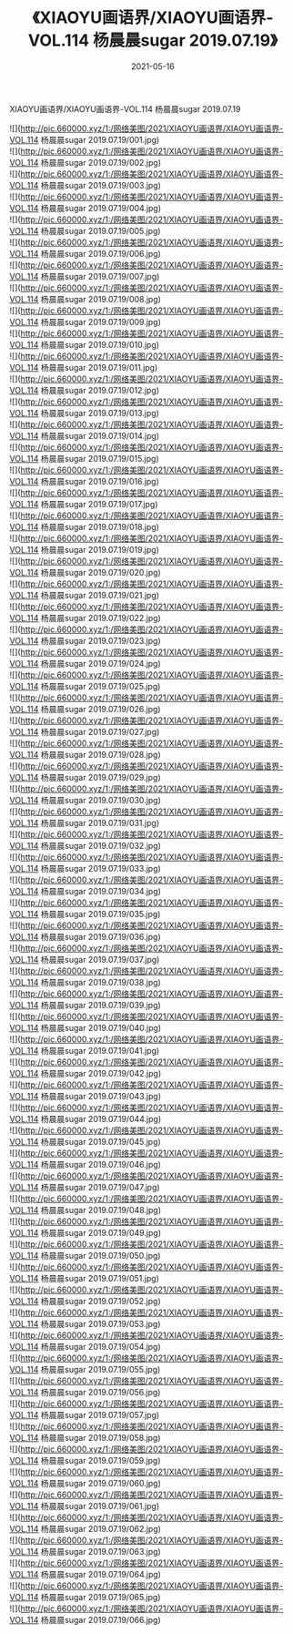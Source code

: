 ﻿---
layout: post
title:  《XIAOYU画语界/XIAOYU画语界-VOL.114 杨晨晨sugar 2019.07.19》
date:   2021-05-16
img: http://pic.660000.xyz/1:/网络美图/2021/XIAOYU画语界/XIAOYU画语界-VOL.114 杨晨晨sugar 2019.07.19/000.jpg
categories: [美女, 清纯, 唯美]
---

XIAOYU画语界/XIAOYU画语界-VOL.114 杨晨晨sugar 2019.07.19

 ![](http://pic.660000.xyz/1:/网络美图/2021/XIAOYU画语界/XIAOYU画语界-VOL.114 杨晨晨sugar 2019.07.19/001.jpg) <br>![](http://pic.660000.xyz/1:/网络美图/2021/XIAOYU画语界/XIAOYU画语界-VOL.114 杨晨晨sugar 2019.07.19/002.jpg) <br>![](http://pic.660000.xyz/1:/网络美图/2021/XIAOYU画语界/XIAOYU画语界-VOL.114 杨晨晨sugar 2019.07.19/003.jpg) <br>![](http://pic.660000.xyz/1:/网络美图/2021/XIAOYU画语界/XIAOYU画语界-VOL.114 杨晨晨sugar 2019.07.19/004.jpg) <br>![](http://pic.660000.xyz/1:/网络美图/2021/XIAOYU画语界/XIAOYU画语界-VOL.114 杨晨晨sugar 2019.07.19/005.jpg) <br>![](http://pic.660000.xyz/1:/网络美图/2021/XIAOYU画语界/XIAOYU画语界-VOL.114 杨晨晨sugar 2019.07.19/006.jpg) <br>![](http://pic.660000.xyz/1:/网络美图/2021/XIAOYU画语界/XIAOYU画语界-VOL.114 杨晨晨sugar 2019.07.19/007.jpg) <br>![](http://pic.660000.xyz/1:/网络美图/2021/XIAOYU画语界/XIAOYU画语界-VOL.114 杨晨晨sugar 2019.07.19/008.jpg) <br>![](http://pic.660000.xyz/1:/网络美图/2021/XIAOYU画语界/XIAOYU画语界-VOL.114 杨晨晨sugar 2019.07.19/009.jpg) <br>![](http://pic.660000.xyz/1:/网络美图/2021/XIAOYU画语界/XIAOYU画语界-VOL.114 杨晨晨sugar 2019.07.19/010.jpg) <br>![](http://pic.660000.xyz/1:/网络美图/2021/XIAOYU画语界/XIAOYU画语界-VOL.114 杨晨晨sugar 2019.07.19/011.jpg) <br>![](http://pic.660000.xyz/1:/网络美图/2021/XIAOYU画语界/XIAOYU画语界-VOL.114 杨晨晨sugar 2019.07.19/012.jpg) <br>![](http://pic.660000.xyz/1:/网络美图/2021/XIAOYU画语界/XIAOYU画语界-VOL.114 杨晨晨sugar 2019.07.19/013.jpg) <br>![](http://pic.660000.xyz/1:/网络美图/2021/XIAOYU画语界/XIAOYU画语界-VOL.114 杨晨晨sugar 2019.07.19/014.jpg) <br>![](http://pic.660000.xyz/1:/网络美图/2021/XIAOYU画语界/XIAOYU画语界-VOL.114 杨晨晨sugar 2019.07.19/015.jpg) <br>![](http://pic.660000.xyz/1:/网络美图/2021/XIAOYU画语界/XIAOYU画语界-VOL.114 杨晨晨sugar 2019.07.19/016.jpg) <br>![](http://pic.660000.xyz/1:/网络美图/2021/XIAOYU画语界/XIAOYU画语界-VOL.114 杨晨晨sugar 2019.07.19/017.jpg) <br>![](http://pic.660000.xyz/1:/网络美图/2021/XIAOYU画语界/XIAOYU画语界-VOL.114 杨晨晨sugar 2019.07.19/018.jpg) <br>![](http://pic.660000.xyz/1:/网络美图/2021/XIAOYU画语界/XIAOYU画语界-VOL.114 杨晨晨sugar 2019.07.19/019.jpg) <br>![](http://pic.660000.xyz/1:/网络美图/2021/XIAOYU画语界/XIAOYU画语界-VOL.114 杨晨晨sugar 2019.07.19/020.jpg) <br>![](http://pic.660000.xyz/1:/网络美图/2021/XIAOYU画语界/XIAOYU画语界-VOL.114 杨晨晨sugar 2019.07.19/021.jpg) <br>![](http://pic.660000.xyz/1:/网络美图/2021/XIAOYU画语界/XIAOYU画语界-VOL.114 杨晨晨sugar 2019.07.19/022.jpg) <br>![](http://pic.660000.xyz/1:/网络美图/2021/XIAOYU画语界/XIAOYU画语界-VOL.114 杨晨晨sugar 2019.07.19/023.jpg) <br>![](http://pic.660000.xyz/1:/网络美图/2021/XIAOYU画语界/XIAOYU画语界-VOL.114 杨晨晨sugar 2019.07.19/024.jpg) <br>![](http://pic.660000.xyz/1:/网络美图/2021/XIAOYU画语界/XIAOYU画语界-VOL.114 杨晨晨sugar 2019.07.19/025.jpg) <br>![](http://pic.660000.xyz/1:/网络美图/2021/XIAOYU画语界/XIAOYU画语界-VOL.114 杨晨晨sugar 2019.07.19/026.jpg) <br>![](http://pic.660000.xyz/1:/网络美图/2021/XIAOYU画语界/XIAOYU画语界-VOL.114 杨晨晨sugar 2019.07.19/027.jpg) <br>![](http://pic.660000.xyz/1:/网络美图/2021/XIAOYU画语界/XIAOYU画语界-VOL.114 杨晨晨sugar 2019.07.19/028.jpg) <br>![](http://pic.660000.xyz/1:/网络美图/2021/XIAOYU画语界/XIAOYU画语界-VOL.114 杨晨晨sugar 2019.07.19/029.jpg) <br>![](http://pic.660000.xyz/1:/网络美图/2021/XIAOYU画语界/XIAOYU画语界-VOL.114 杨晨晨sugar 2019.07.19/030.jpg) <br>![](http://pic.660000.xyz/1:/网络美图/2021/XIAOYU画语界/XIAOYU画语界-VOL.114 杨晨晨sugar 2019.07.19/031.jpg) <br>![](http://pic.660000.xyz/1:/网络美图/2021/XIAOYU画语界/XIAOYU画语界-VOL.114 杨晨晨sugar 2019.07.19/032.jpg) <br>![](http://pic.660000.xyz/1:/网络美图/2021/XIAOYU画语界/XIAOYU画语界-VOL.114 杨晨晨sugar 2019.07.19/033.jpg) <br>![](http://pic.660000.xyz/1:/网络美图/2021/XIAOYU画语界/XIAOYU画语界-VOL.114 杨晨晨sugar 2019.07.19/034.jpg) <br>![](http://pic.660000.xyz/1:/网络美图/2021/XIAOYU画语界/XIAOYU画语界-VOL.114 杨晨晨sugar 2019.07.19/035.jpg) <br>![](http://pic.660000.xyz/1:/网络美图/2021/XIAOYU画语界/XIAOYU画语界-VOL.114 杨晨晨sugar 2019.07.19/036.jpg) <br>![](http://pic.660000.xyz/1:/网络美图/2021/XIAOYU画语界/XIAOYU画语界-VOL.114 杨晨晨sugar 2019.07.19/037.jpg) <br>![](http://pic.660000.xyz/1:/网络美图/2021/XIAOYU画语界/XIAOYU画语界-VOL.114 杨晨晨sugar 2019.07.19/038.jpg) <br>![](http://pic.660000.xyz/1:/网络美图/2021/XIAOYU画语界/XIAOYU画语界-VOL.114 杨晨晨sugar 2019.07.19/039.jpg) <br>![](http://pic.660000.xyz/1:/网络美图/2021/XIAOYU画语界/XIAOYU画语界-VOL.114 杨晨晨sugar 2019.07.19/040.jpg) <br>![](http://pic.660000.xyz/1:/网络美图/2021/XIAOYU画语界/XIAOYU画语界-VOL.114 杨晨晨sugar 2019.07.19/041.jpg) <br>![](http://pic.660000.xyz/1:/网络美图/2021/XIAOYU画语界/XIAOYU画语界-VOL.114 杨晨晨sugar 2019.07.19/042.jpg) <br>![](http://pic.660000.xyz/1:/网络美图/2021/XIAOYU画语界/XIAOYU画语界-VOL.114 杨晨晨sugar 2019.07.19/043.jpg) <br>![](http://pic.660000.xyz/1:/网络美图/2021/XIAOYU画语界/XIAOYU画语界-VOL.114 杨晨晨sugar 2019.07.19/044.jpg) <br>![](http://pic.660000.xyz/1:/网络美图/2021/XIAOYU画语界/XIAOYU画语界-VOL.114 杨晨晨sugar 2019.07.19/045.jpg) <br>![](http://pic.660000.xyz/1:/网络美图/2021/XIAOYU画语界/XIAOYU画语界-VOL.114 杨晨晨sugar 2019.07.19/046.jpg) <br>![](http://pic.660000.xyz/1:/网络美图/2021/XIAOYU画语界/XIAOYU画语界-VOL.114 杨晨晨sugar 2019.07.19/047.jpg) <br>![](http://pic.660000.xyz/1:/网络美图/2021/XIAOYU画语界/XIAOYU画语界-VOL.114 杨晨晨sugar 2019.07.19/048.jpg) <br>![](http://pic.660000.xyz/1:/网络美图/2021/XIAOYU画语界/XIAOYU画语界-VOL.114 杨晨晨sugar 2019.07.19/049.jpg) <br>![](http://pic.660000.xyz/1:/网络美图/2021/XIAOYU画语界/XIAOYU画语界-VOL.114 杨晨晨sugar 2019.07.19/050.jpg) <br>![](http://pic.660000.xyz/1:/网络美图/2021/XIAOYU画语界/XIAOYU画语界-VOL.114 杨晨晨sugar 2019.07.19/051.jpg) <br>![](http://pic.660000.xyz/1:/网络美图/2021/XIAOYU画语界/XIAOYU画语界-VOL.114 杨晨晨sugar 2019.07.19/052.jpg) <br>![](http://pic.660000.xyz/1:/网络美图/2021/XIAOYU画语界/XIAOYU画语界-VOL.114 杨晨晨sugar 2019.07.19/053.jpg) <br>![](http://pic.660000.xyz/1:/网络美图/2021/XIAOYU画语界/XIAOYU画语界-VOL.114 杨晨晨sugar 2019.07.19/054.jpg) <br>![](http://pic.660000.xyz/1:/网络美图/2021/XIAOYU画语界/XIAOYU画语界-VOL.114 杨晨晨sugar 2019.07.19/055.jpg) <br>![](http://pic.660000.xyz/1:/网络美图/2021/XIAOYU画语界/XIAOYU画语界-VOL.114 杨晨晨sugar 2019.07.19/056.jpg) <br>![](http://pic.660000.xyz/1:/网络美图/2021/XIAOYU画语界/XIAOYU画语界-VOL.114 杨晨晨sugar 2019.07.19/057.jpg) <br>![](http://pic.660000.xyz/1:/网络美图/2021/XIAOYU画语界/XIAOYU画语界-VOL.114 杨晨晨sugar 2019.07.19/058.jpg) <br>![](http://pic.660000.xyz/1:/网络美图/2021/XIAOYU画语界/XIAOYU画语界-VOL.114 杨晨晨sugar 2019.07.19/059.jpg) <br>![](http://pic.660000.xyz/1:/网络美图/2021/XIAOYU画语界/XIAOYU画语界-VOL.114 杨晨晨sugar 2019.07.19/060.jpg) <br>![](http://pic.660000.xyz/1:/网络美图/2021/XIAOYU画语界/XIAOYU画语界-VOL.114 杨晨晨sugar 2019.07.19/061.jpg) <br>![](http://pic.660000.xyz/1:/网络美图/2021/XIAOYU画语界/XIAOYU画语界-VOL.114 杨晨晨sugar 2019.07.19/062.jpg) <br>![](http://pic.660000.xyz/1:/网络美图/2021/XIAOYU画语界/XIAOYU画语界-VOL.114 杨晨晨sugar 2019.07.19/063.jpg) <br>![](http://pic.660000.xyz/1:/网络美图/2021/XIAOYU画语界/XIAOYU画语界-VOL.114 杨晨晨sugar 2019.07.19/064.jpg) <br>![](http://pic.660000.xyz/1:/网络美图/2021/XIAOYU画语界/XIAOYU画语界-VOL.114 杨晨晨sugar 2019.07.19/065.jpg) <br>![](http://pic.660000.xyz/1:/网络美图/2021/XIAOYU画语界/XIAOYU画语界-VOL.114 杨晨晨sugar 2019.07.19/066.jpg) <br>
